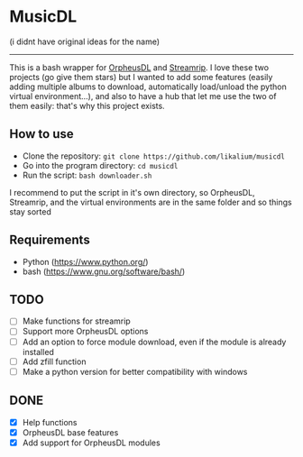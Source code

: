 # MusicDL
(i didnt have original ideas for the name)
___

This is a bash wrapper for [OrpheusDL](https://github.com/OrfiTeam/OrpheusDL) and [Streamrip](https://github.com/nathom/streamrip). I love these two projects (go give them stars) but I wanted to add some features (easily adding multiple albums to download, automatically load/unload the python virtual environment...), and also to have a hub that let me use the two of them easily: that's why this project exists.

## How to use
- Clone the repository: `git clone https://github.com/likalium/musicdl`
- Go into the program directory: `cd musicdl`
- Run the script: `bash downloader.sh`

I recommend to put the script in it's own directory, so OrpheusDL, Streamrip, and the virtual environments are in the same folder and so things stay sorted

## Requirements
- Python (https://www.python.org/)
- bash (https://www.gnu.org/software/bash/)

## TODO
- [ ] Make functions for streamrip
- [ ] Support more OrpheusDL options
- [ ] Add an option to force module download, even if the module is already installed
- [ ] Add zfill function
- [ ] Make a python version for better compatibility with windows

## DONE
- [x] Help functions
- [x] OrpheusDL base features
- [x] Add support for OrpheusDL modules
